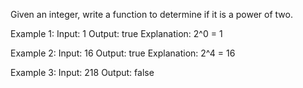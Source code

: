 Given an integer, write a function to determine if it is a power of two.

Example 1:
Input: 1
Output: true 
Explanation: 2^0 = 1

Example 2:
Input: 16
Output: true
Explanation: 2^4 = 16

Example 3:
Input: 218
Output: false